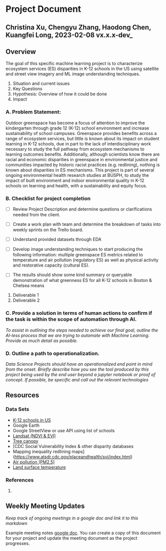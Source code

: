 # Project Document 

## Christina Xu, Chengyu Zhang, Haodong Chen, Kuangfei Long, 2023-02-08 vx.x.x-dev_


## Overview

The goal of this specific machine learning project is to characterize ecosystem services (ES) disparities in K-12 schools in the US using satellite and street view imagery and ML image understanding techniques. 

1. Situation and current issues
2. Key Questions
3. Hypothesis: Overview of how it could be done
4. Impact


### A. Problem Statement: 

Outdoor greenspace has become a focus of attention to improve the kindergarten through grade 12 (K-12) school environment and increase sustainability of school campuses. Greenspace provides benefits across a range of ecosystem services, but little is known about its impact on student learning in K-12 schools, due in part to the lack of interdisciplinary work necessary to study the full pathway from ecosystem mechanisms to learning outcomes benefits. Additionally, although scientists know there are racial and economic disparities in greenspace in environmental justice and communities impacted by historic racist practices (e.g. redlining), nothing is known about disparities in ES mechanisms. This project is part of several ongoing environmental health research studies at BUSPH, to study the impact of built environment and indoor environmental quality in K-12 schools on learning and health, with a sustainability and equity focus. 

### B. Checklist for project completion
- [ ] Review Project Description and determine questions or clarifications needed from the client. 

- [ ] Create a work plan with team and determine the breakdown of tasks into weekly sprints on the Trello board.

- [ ] Understand provided datasets through EDA

- [ ] Develop image understanding techniques to start producing the following information: multiple greenspace ES metrics related to temperature and air pollution (regulatory ES)  as well as physical activity and restorative capacity (cultural ES). 

- [ ] The results should show some kind summary or queryable demonstration of what greenness ES for all K-12 schools in Boston & Chelsea means

1. Deliverable 1
2. Deliverable 2


### C. Provide a solution in terms of human actions to confirm if the task is within the scope of automation through AI. 

_To assist in outlining the steps needed to achieve our final goal, outline the AI-less process that we are trying to 
automate with Machine Learning. Provide as much detail as possible._


### D. Outline a path to operationalization.

_Data Science Projects should have an operationalized end point in mind from the onset. Briefly describe how you see the tool
 produced by this project being used by the end user beyond a jupyter notebook or proof of concept. If possible, be specific and
 call out the relevant technologies_


## Resources


### Data Sets

* [K-12 schools in US](https://nces.ed.gov/programs/edge/geographic/schoollocations)
* Google Earth
* Google StreetView or use API using list of schools
* [Landsat (NDVI & EVI)](https://developers.google.com/earth-engine/datasets/catalog/LANDSAT_LC08_C01_T1_8DAY_EVI)
* [Tree canopy](https://data.fs.usda.gov/geodata/rastergateway/treecanopycover/)
* [CDC Social Vulnerability Index & other disparity databases 
* Mapping inequality redlining maps](https://www.atsdr.cdc.gov/placeandhealth/svi/index.html)
* [Air pollution (PM2.5)](https://beta.sedac.ciesin.columbia.edu/data/set/aqdh-pm2-5-concentrations-contiguous-us-1-km-2000-2016)
* [Land surface temperature](https://www.usgs.gov/landsat-missions/landsat-collection-2-surface-temperature) 

### References

1. 

## Weekly Meeting Updates

_Keep track of ongoing meetings in a google doc and link it to this markdown_

Example meeting notes [google doc](https://docs.google.com/document/d/1EQbzWQMvNOFHZhj7xVXqPxkXgTaWG6kHKtYo5y-USVo/edit?usp=sharing). You can create a copy of this document for your project and update the meeting document as the project progresses.

